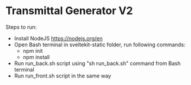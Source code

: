 # Transmittal Generator V2

Steps to run:
- Install NodeJS https://nodejs.org/en
- Open Bash terminal in sveltekit-static folder, run following commands: 
    - npm init
    - npm install
- Run run_back.sh script using "sh run_back.sh" command from Bash terminal
- Run run_front.sh script in the same way